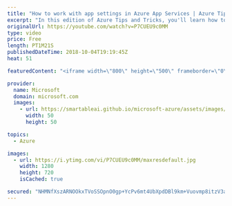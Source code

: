 ```yaml
---
title: "How to work with app settings in Azure App Services | Azure Tips and Tricks"
excerpt: "In this edition of Azure Tips and Tricks, you'll learn how to work with application settings in Azure Application Services. In Azure Application Services, you can use app settings to store and change configuration information without having to change any of your application code.    For more tips and"
originalUrl: https://youtube.com/watch?v=P7CUEU9c0MM
type: video
price: Free
length: PT1M21S
publishedDateTime: 2018-10-04T19:19:45Z
heat: 51

featuredContent: "<iframe width=\"800\" height=\"500\" frameborder=\"0\" src=\"https://www.youtube.com/embed/P7CUEU9c0MM\" allow=\"accelerometer; autoplay; encrypted-media; gyroscope; picture-in-picture\" allowfullscreen></iframe>"

provider:
  name: Microsoft
  domain: microsoft.com
  images:
    - url: https://smartableai.github.io/microsoft-azure/assets/images/organizations/microsoft.com-50x50.jpg
      width: 50
      height: 50

topics:
  - Azure

images:
  - url: https://i.ytimg.com/vi/P7CUEU9c0MM/maxresdefault.jpg
    width: 1280
    height: 720
    isCached: true

secured: "NHMNfXszARNOOkxTVoSSOpnO0gp+YcPv6mt4UbXpdDBl9km+Vuovmp8itzV3a5WhkV0yJWyGEO8aRQ4ixhOcpHOflFqLyjNKpkLroTtlcaTE2r9NAM3QbcyW7SuC/3S07P02giyEajUmxXa5Dr0eFVKhiEpvqcLizANkHLmlhx0I9AobQIt0BPKH++CUAUbcS6drH4KYep0/qNg8x/Rw61OBGk82T/cLXeDqMeU+WWOdOkVPlVfKP4bQEoD+m7FRgDvpJN61WKZYDGuztpHG0unLDFXezL+5y9257gsP4WwXK5HLPXKJyMfZPeZJqK6+7p5qntBnW6p1PFLNOmdzBYTqhFYS+RdIXzGHcPX6YSgj1yZRt3tV9L16u9BCrojo6edmxZblo8b8v8/DHaLChrxqCF2XMH4/jpU3yOAZuyE=;hY/bF3NGdkUkEDSktgM1dg=="
---
```


